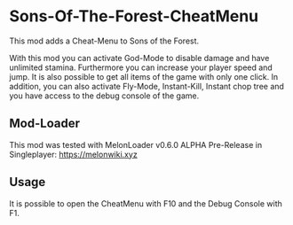 # Sons-Of-The-Forest-CheatMenu

This mod adds a Cheat-Menu to Sons of the Forest.

With this mod you can activate God-Mode to disable damage and have unlimited stamina. Furthermore you can increase your player speed and jump. It is also possible to get all items of the game with only one click. In addition, you can also activate Fly-Mode, Instant-Kill, Instant chop tree and you have access to the debug console of the game.

## Mod-Loader

This mod was tested with MelonLoader v0.6.0 ALPHA Pre-Release in Singleplayer:
https://melonwiki.xyz

## Usage

It is possible to open the CheatMenu with F10 and the Debug Console with F1.
